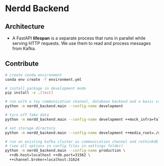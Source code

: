 # Nerdd Backend


## Architecture

* A FastAPI **lifespan** is a separate process that runs in parallel while serving HTTP
  requests. We use them to read and process messages from Kafka.

## Contribute

```sh
# create conda environment
conda env create -f environment.yml

# install package in development mode
pip install -e .[test]

# run with a toy communication channel, database backend and a basic computational module (quickstart)
python -m nerdd_backend.main --config-name development

# turn off fake data
python -m nerdd_backend.main --config-name development ++mock_infra=false

# set storage directory
python -m nerdd_backend.main --config-name development ++media_root=./data

# run on existing kafka cluster as communication channel and rethinkdb database backend
# (see all options in config files in settings folder)
python -m nerdd_backend.main --config-name production \
  ++db.host=localhost ++db.port=31562 \
  ++channel.broker=localhost:31624
```